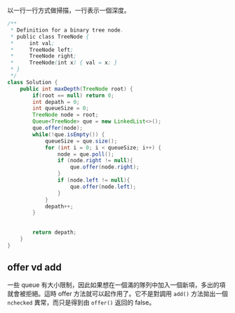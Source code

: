 以一行一行方式做掃描，一行表示一個深度。

```java
/**
 * Definition for a binary tree node.
 * public class TreeNode {
 *     int val;
 *     TreeNode left;
 *     TreeNode right;
 *     TreeNode(int x) { val = x; }
 * }
 */
class Solution {
    public int maxDepth(TreeNode root) {
        if(root == null) return 0;
        int depath = 0;
        int queueSize = 0;
        TreeNode node = root;
        Queue<TreeNode> que = new LinkedList<>();
        que.offer(node);
        while(!que.isEmpty()) {
            queueSize = que.size();
            for (int i = 0; i < queueSize; i++) {
                node = que.poll();
                if (node.right != null){
                    que.offer(node.right);
                }
                if (node.left != null){
                    que.offer(node.left);
                }
            }
            depath++;
        }
        
        
        return depath;
    }
}
```

## offer vd add
一些 queue 有大小限制，因此如果想在一個滿的隊列中加入一個新項，多出的項就會被拒絕。這時 offer 方法就可以起作用了。它不是對調用 `add()` 方法拋出一個 `nchecked` 異常，而只是得到由 `offer()` 返回的 false。
